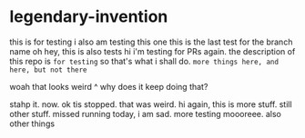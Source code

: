 # legendary-invention
this is for testing
i also am testing this one
this is the last test for the branch name
oh hey, this is also tests
hi i'm testing for PRs again.
the description of this repo is `for testing` so that's what i shall do. 
```more things here, and here, but not there```

woah that looks weird ^
why does it keep doing that? 

stahp it. now. ok tis stopped. that was weird. hi again, this is more stuff. 
still other stuff. missed running today, i am sad. 
more testing moooreee. 
also other things
